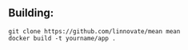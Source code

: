 ## Building:


```shell
git clone https://github.com/linnovate/mean mean
docker build -t yourname/app .
```
